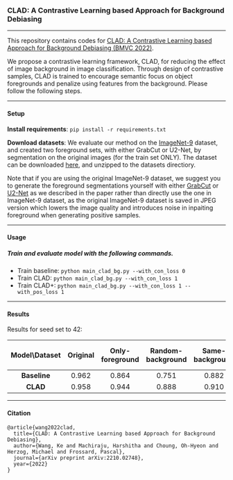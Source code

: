 ### CLAD: A Contrastive Learning based Approach for Background Debiasing
---
This repository contains codes for [CLAD: A Contrastive Learning based Approach for Background Debiasing (BMVC 2022)](https://arxiv.org/abs/2210.02748). 

We propose a contrastive learning framework, CLAD, for reducing the effect of image background in image classification. Through design of contrastive samples, CLAD is trained to encourage semantic focus on object foregrounds and penalize using features from the background. Please follow the following steps.

---
#### Setup

**Install requirements**: ```pip install -r requirements.txt```

**Download datasets**:    We evaluate our method on the [ImageNet-9](https://github.com/MadryLab/backgrounds_challenge) dataset, and created two foreground sets, with either GrabCut or U2-Net, by segmentation on the original images (for the train set ONLY). The dataset can be downloaded [here](https://drive.google.com/file/d/1FMnN8wd-XmnScV6mwWIeKXXnK0-zgoBL/view?usp=share_link), and unzipped to the datasets directiory. 

Note that if you are using the original ImageNet-9 dataset, we suggest you to generate the foreground segmentations yourself with either [GrabCut](https://docs.opencv.org/3.4/d8/d83/tutorial_py_grabcut.html) or [U2-Net](https://github.com/xuebinqin/U-2-Net) as we described in the paper rather than directly use the one in ImageNet-9 dataset, as the original ImageNet-9 dataset is saved in JPEG version which lowers the image quality and introduces noise in inpaiting foreground when generating positive samples. 

---
#### Usage

##### Train and evaluate model with the following commands.

* Train baseline:
```python main_clad_bg.py --with_con_loss 0```
* Train CLAD:
```python main_clad_bg.py --with_con_loss 1```
* Train CLAD+:
```python main_clad_bg.py --with_con_loss 1 --with_pos_loss 1```

---
#### Results
Results for seed set to 42:

| Model\Dataset | Original | Only-foreground | Random-background | Same-background | Background gap (↓) | Only-background (↓) |
|:-------------:|:--------:|:---------------:|:-----------------:|:---------------:|:--------------:|:---------------:|
| **Baseline** |   0.962  |      0.864      |       0.751       |      0.882      |      0.131     |      0.443      |
|    **CLAD**   |   0.958  |      0.944      |       0.888       |      0.910      |      0.022     |      0.345      |

---
#### Citation
```
@article{wang2022clad,
  title={CLAD: A Contrastive Learning based Approach for Background Debiasing},
  author={Wang, Ke and Machiraju, Harshitha and Choung, Oh-Hyeon and Herzog, Michael and Frossard, Pascal},
  journal={arXiv preprint arXiv:2210.02748},
  year={2022}
}
```
